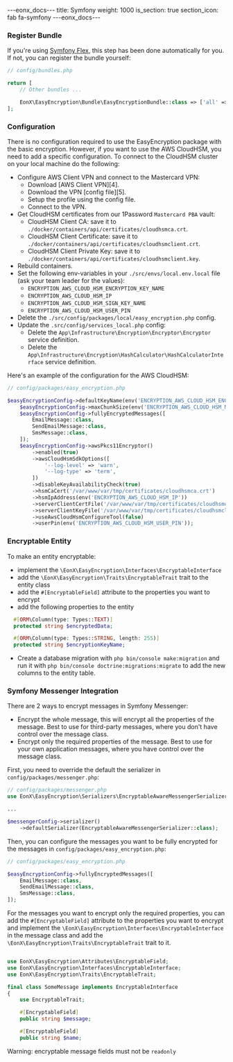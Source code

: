 ---eonx_docs---
title: Symfony
weight: 1000
is_section: true
section_icon: fab fa-symfony
---eonx_docs---

### Register Bundle

If you're using [Symfony Flex][1], this step has been done automatically for you. If not, you can register the bundle
yourself:

```php
// config/bundles.php

return [
    // Other bundles ...

    EonX\EasyEncryption\Bundle\EasyEncryptionBundle::class => ['all' => true],
];
```

[1]: https://symfony.com/doc/current/setup/flex.html

### Configuration

There is no configuration required to use the EasyEncryption package with the basic encryption.
However, if you want to use the AWS CloudHSM, you need to add a specific configuration.
To connect to the CloudHSM cluster on your local machine do the following:

- Configure AWS Client VPN and connect to the Mastercard VPN:
    - Download [AWS Client VPN][4].
    - Download the VPN [config file][5].
    - Setup the profile using the config file.
    - Connect to the VPN.
- Get CloudHSM certificates from our 1Password `Mastercard PBA` vault:
    - CloudHSM Client CA: save it to `./docker/containers/api/certificates/cloudhsmca.crt`.
    - CloudHSM Client Certificate: save it to `./docker/containers/api/certificates/cloudhsmclient.crt`.
    - CloudHSM Client Private Key: save it to `./docker/containers/api/certificates/cloudhsmclient.key`.
- Rebuild containers.
- Set the following env-variables in your `./src/envs/local.env.local` file (ask your team leader for the values):
    - `ENCRYPTION_AWS_CLOUD_HSM_ENCRYPTION_KEY_NAME`
    - `ENCRYPTION_AWS_CLOUD_HSM_IP`
    - `ENCRYPTION_AWS_CLOUD_HSM_SIGN_KEY_NAME`
    - `ENCRYPTION_AWS_CLOUD_HSM_USER_PIN`
- Delete the `./src/config/packages/local/easy_encryption.php` config.
- Update the `.src/config/services_local.php` config:
    - Delete the `App\Infrastructure\Encryption\Encryptor\Encryptor` service definition.
    - Delete the `App\Infrastructure\Encryption\HashCalculator\HashCalculatorInterface` service definition.

Here's an example of the configuration for the AWS CloudHSM:

```php
// config/packages/easy_encryption.php

$easyEncryptionConfig->defaultKeyName(env('ENCRYPTION_AWS_CLOUD_HSM_ENCRYPTION_KEY_NAME'));
    $easyEncryptionConfig->maxChunkSize(env('ENCRYPTION_AWS_CLOUD_HSM_MAXIMUM_DATA_SIZE')->int());
    $easyEncryptionConfig->fullyEncryptedMessages([
        EmailMessage::class,
        SendEmailMessage::class,
        SmsMessage::class,
    ]);
    $easyEncryptionConfig->awsPkcs11Encryptor()
        ->enabled(true)
        ->awsCloudHsmSdkOptions([
            '--log-level' => 'warn',
            '--log-type' => 'term',
        ])
        ->disableKeyAvailabilityCheck(true)
        ->hsmCaCert('/var/www/var/tmp/certificates/cloudhsmca.crt')
        ->hsmIpAddress(env('ENCRYPTION_AWS_CLOUD_HSM_IP'))
        ->serverClientCertFile('/var/www/var/tmp/certificates/cloudhsmclient.crt')
        ->serverClientKeyFile('/var/www/var/tmp/certificates/cloudhsmclient.key')
        ->useAwsCloudHsmConfigureTool(false)
        ->userPin(env('ENCRYPTION_AWS_CLOUD_HSM_USER_PIN'));
```

### Encryptable Entity

To make an entity encryptable:
- implement the `\EonX\EasyEncryption\Interfaces\EncryptableInterface`
- add the `\EonX\EasyEncryption\Traits\EncryptableTrait` trait to the entity class
- add the `#[EncryptableField]` attribute to the properties you want to encrypt
- add the following properties to the entity
```php
  #[ORM\Column(type: Types::TEXT)]
  protected string $encryptedData;

  #[ORM\Column(type: Types::STRING, length: 255)]
  protected string $encryptionKeyName;
```
- Create a database migration with `php bin/console make:migration` and run it with `php bin/console doctrine:migrations:migrate` to add the new columns to the entity table.



### Symfony Messenger Integration

There are 2 ways to encrypt messages in Symfony Messenger:
- Encrypt the whole message, this will encrypt all the properties of the message. Best to use for third-party messages, where you don't have control over the message class.
- Encrypt only the required properties of the message. Best to use for your own application messages, where you have control over the message class.

First, you need to override the default the serializer in `config/packages/messenger.php`:

```php
// config/packages/messenger.php
use EonX\EasyEncryption\Serializers\EncryptableAwareMessengerSerializer;

...

$messengerConfig->serializer()
    ->defaultSerializer(EncryptableAwareMessengerSerializer::class);
```

Then, you can configure the messages you want to be fully encrypted for the messages in `config/packages/easy_encryption.php`:
```php
// config/packages/easy_encryption.php

$easyEncryptionConfig->fullyEncryptedMessages([
    EmailMessage::class,
    SendEmailMessage::class,
    SmsMessage::class,
]);
```

For the messages you want to encrypt only the required properties, you can add the `#[EncryptableField]` attribute to the properties you want to encrypt and implement the `\EonX\EasyEncryption\Interfaces\EncryptableInterface` in the message class and add the `\EonX\EasyEncryption\Traits\EncryptableTrait` trait to it.
```php

use EonX\EasyEncryption\Attributes\EncryptableField;
use EonX\EasyEncryption\Interfaces\EncryptableInterface;
use EonX\EasyEncryption\Traits\EncryptableTrait;

final class SomeMessage implements EncryptableInterface
{
    use EncryptableTrait;

    #[EncryptableField]
    public string $message;

    #[EncryptableField]
    public string $name;
```

Warning: encryptable message fields must not be `readonly`
